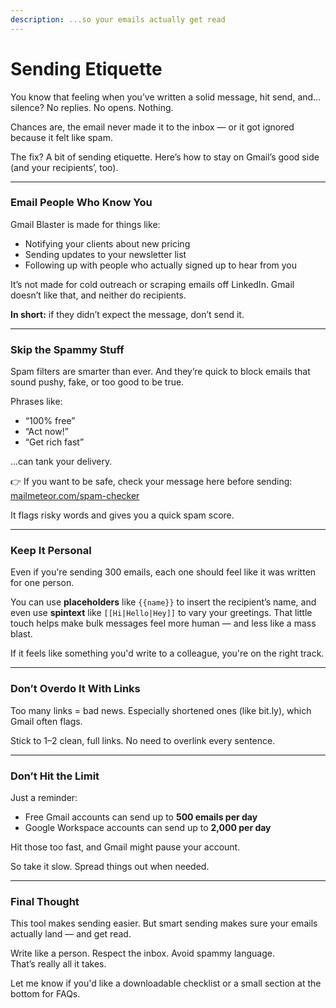 ```yaml
---
description: ...so your emails actually get read
---
```


# Sending Etiquette

You know that feeling when you’ve written a solid message, hit send, and… silence? No replies. No opens. Nothing.

Chances are, the email never made it to the inbox — or it got ignored because it felt like spam.

The fix? A bit of sending etiquette. Here’s how to stay on Gmail’s good side (and your recipients’, too).

***

### Email People Who Know You

Gmail Blaster is made for things like:

* Notifying your clients about new pricing
* Sending updates to your newsletter list
* Following up with people who actually signed up to hear from you

It’s not made for cold outreach or scraping emails off LinkedIn. Gmail doesn’t like that, and neither do recipients.

**In short:** if they didn’t expect the message, don’t send it.

***

### Skip the Spammy Stuff

Spam filters are smarter than ever. And they’re quick to block emails that sound pushy, fake, or too good to be true.

Phrases like:

* “100% free”
* “Act now!”
* “Get rich fast”

...can tank your delivery.

👉 If you want to be safe, check your message here before sending:\
[mailmeteor.com/spam-checker](https://mailmeteor.com/spam-checker)

It flags risky words and gives you a quick spam score.

***

### Keep It Personal

Even if you're sending 300 emails, each one should feel like it was written for one person.

You can use **placeholders** like `{{name}}` to insert the recipient’s name, and even use **spintext** like `[[Hi|Hello|Hey]]` to vary your greetings. That little touch helps make bulk messages feel more human — and less like a mass blast.

If it feels like something you'd write to a colleague, you're on the right track.

***

### Don’t Overdo It With Links

Too many links = bad news. Especially shortened ones (like bit.ly), which Gmail often flags.

Stick to 1–2 clean, full links. No need to overlink every sentence.

***

### Don’t Hit the Limit

Just a reminder:

* Free Gmail accounts can send up to **500 emails per day**
* Google Workspace accounts can send up to **2,000 per day**

Hit those too fast, and Gmail might pause your account.

So take it slow. Spread things out when needed.

***

### Final Thought

This tool makes sending easier. But smart sending makes sure your emails actually land — and get read.

Write like a person. Respect the inbox. Avoid spammy language.\
That’s really all it takes.

Let me know if you'd like a downloadable checklist or a small section at the bottom for FAQs.
